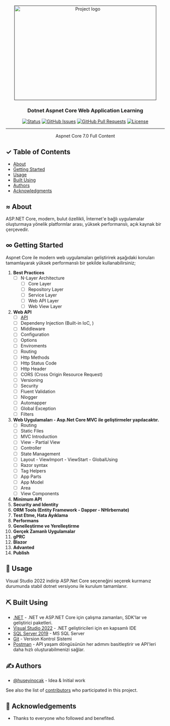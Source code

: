 <p align="center">
  <a href="" rel="noopener">
 <img width=450px height=300px src="https://cdn.pixabay.com/photo/2023/01/11/06/04/sokcho-eye-7711019_960_720.jpg" alt="Project logo"></a>
</p>

<h3 align="center">Dotnet Aspnet Core Web Application Learning</h3>

<div align="center">

[![Status](https://img.shields.io/badge/status-active-success.svg)]()
[![GitHub Issues](https://img.shields.io/github/issues/huseyinocak/DotnetWebApplicationLearning.svg)](https://github.com/huseyinocak/DotnetWebApplicationLearning/issues)
[![GitHub Pull Requests](https://img.shields.io/github/issues-pr/huseyinocak/DotnetWebApplicationLearning.svg)](https://github.com/huseyinocak/DotnetWebApplicationLearning/pulls)
[![License](https://img.shields.io/badge/license-MIT-blue.svg)](/LICENSE)

</div>

---

<p align="center"> Aspnet Core 7.0 Full Content
    <br> 
</p>

## ✓ Table of Contents

- [About](#about)
- [Getting Started](#getting_started)
- [Usage](#usage)
- [Built Using](#built_using)
- [Authors](#authors)
- [Acknowledgments](#acknowledgement)

## ≈ About <a name = "about"></a>

ASP.NET Core, modern, bulut özellikli, İnternet'e bağlı uygulamalar oluşturmaya yönelik platformlar arası, yüksek performanslı, açık kaynak bir çerçevedir.



## ∞ Getting Started <a name = "getting_started"></a>

Aspnet Core ile modern web uygulamaları geliştirirek aşağıdaki konuları tamamlayarak yüksek performanslı bir şekilde kullanabilirsiniz;
1. **Best Practices**
    - [ ] N-Layer Architecture
        - [ ] Core Layer
        - [ ] Repository Layer
        - [ ] Service Layer
        - [ ] Web API Layer 
        - [ ] Web View Layer
2. **Web API**
    - [ ] [API](./docs/API_Introduction.md)
    - [ ] Dependeny Injection (Built-in IoC, )  
    - [ ] Middleware
    - [ ] Configuration
    - [ ] Options
    - [ ] Enviroments
    - [ ] Routing
    - [ ] Http Methods
    - [ ] Http Status Code
    - [ ] Http Header
    - [ ] CORS (Cross Origin Resource Request)
    - [ ] Versioning
    - [ ] Security
    - [ ] Fluent Validation
    - [ ] Nlogger
    - [ ] Automapper 
    - [ ] Global Exception
    - [ ] Filters

3. **Web Uygulamaları - Asp.Net Core MVC ile geliştirmeler yapılacaktır.**
    - [ ] Routing
    - [ ] Static Files
    - [ ] MVC Introduction
    - [ ] View - Partial View
    - [ ] Controller
    - [ ] State Management
    - [ ] Layout - ViewImport - ViewStart - GlobalUsing
    - [ ] Razor syntax
    - [ ] Tag Helpers
    - [ ] App Parts
    - [ ] App Model
    - [ ] Area
    - [ ] View Components
3. **Minimum API**
4. **Security and Identity**
5. **ORM Tools (Entity Framework - Dapper - NHirbernate)**
6. **Test Etme, Hata Ayıklama** 
7. **Performans**
8. **Genelleştirme ve Yerelleştirme**
9. **Gerçek Zamanlı Uygulamalar**
10. **gPRC**
11. **Blazor**
12. **Advanted**
12. **Publish**




## 🎈 Usage <a name="usage"></a>

Visual Studio 2022 indirip ASP.Net Core seçeneğini seçerek kurmanız durumunda stabil dotnet versiyonu ile kurulum tamamlanır.



## ⛏️ Built Using <a name = "built_using"></a>

- [.NET](https://dotnet.microsoft.com/en-us/download) - .NET ve ASP.NET Core için çalışma zamanları, SDK'lar ve geliştirici paketleri.
- [Visual Studio 2022](https://visualstudio.microsoft.com/downloads/) - .NET geliştiricileri için en kapsamlı IDE
- [SQL Server 2019](https://www.microsoft.com/en-us/sql-server/sql-server-downloads) - MS SQL Server
- [Git](https://git-scm.com/downloads) - Version Kontrol Sistemi
- [Postman](https://git-scm.com/downloads) - API yaşam döngüsünün her adımını basitleştirir ve API'leri daha hızlı oluşturabilmenizi sağlar.

## ✍️ Authors <a name = "authors"></a>

- [@huseyinocak](https://github.com/huseyinocak) - Idea & Initial work

See also the list of [contributors](https://github.com/kylelobo/The-Documentation-Compendium/contributors) who participated in this project.

## 🎉 Acknowledgements <a name = "acknowledgement"></a>

- Thanks to everyone who followed and benefited.
